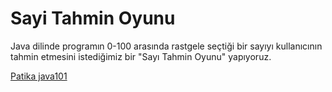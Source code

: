 # Sayi Tahmin Oyunu

Java dilinde programın 0-100 arasında rastgele seçtiği bir sayıyı kullanıcının tahmin etmesini istediğimiz bir "Sayı Tahmin Oyunu" yapıyoruz.

[Patika java101](https://app.patika.dev/courses/java101)